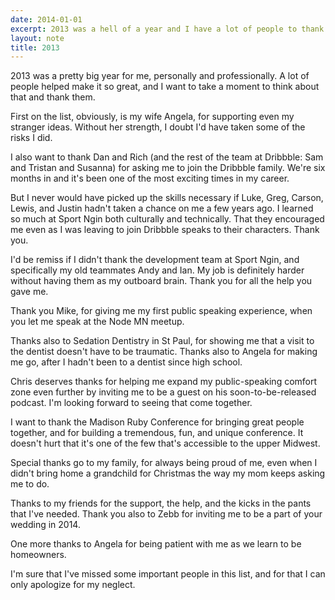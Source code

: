 ```yaml
---
date: 2014-01-01
excerpt: 2013 was a hell of a year and I have a lot of people to thank.
layout: note
title: 2013
---
```


2013 was a pretty big year for me, personally and professionally. A lot of
people helped make it so great, and I want to take a moment to think about that
and thank them.

First on the list, obviously, is my wife Angela, for supporting even my
stranger ideas. Without her strength, I doubt I'd have taken some of the risks
I did.

I also want to thank Dan and Rich (and the rest of the team at Dribbble: Sam
and Tristan and Susanna) for asking me to join the Dribbble family. We're six
months in and it's been one of the most exciting times in my career.

But I never would have picked up the skills necessary if Luke, Greg, Carson,
Lewis, and Justin hadn't taken a chance on me a few years ago. I learned so
much at Sport Ngin both culturally and technically. That they encouraged me
even as I was leaving to join Dribbble speaks to their characters. Thank you.

I'd be remiss if I didn't thank the development team at Sport Ngin, and
specifically my old teammates Andy and Ian.  My job is definitely harder
without having them as my outboard brain. Thank you for all the help you gave
me.

Thank you Mike, for giving me my first public speaking experience, when you let
me speak at the Node MN meetup.

Thanks also to Sedation Dentistry in St Paul, for showing me that a visit to
the dentist doesn't have to be traumatic. Thanks also to Angela for making me
go, after I hadn't been to a dentist since high school.

Chris deserves thanks for helping me expand my public-speaking comfort zone
even further by inviting me to be a guest on his soon-to-be-released podcast.
I'm looking forward to seeing that come together.

I want to thank the Madison Ruby Conference for bringing great people together,
and for building a tremendous, fun, and unique conference. It doesn't hurt that
it's one of the few that's accessible to the upper Midwest.

Special thanks go to my family, for always being proud of me, even when I
didn't bring home a grandchild for Christmas the way my mom keeps asking me to
do.

Thanks to my friends for the support, the help, and the kicks in the pants that
I've needed. Thank you also to Zebb for inviting me to be a part of your
wedding in 2014.

One more thanks to Angela for being patient with me as we learn to be homeowners.

I'm sure that I've missed some important people in this list, and for that I
can only apologize for my neglect.
